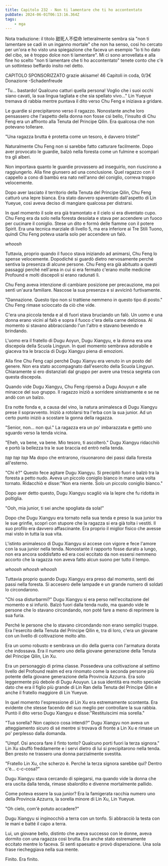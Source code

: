 ```yaml
---
title: Capitolo 232 - Non ti lamentare che ti ho accontentato
pubDate: 2024-06-01T06:13:16.364Z
tags:
    - mga
---
```

                
Nota traduzione: il titolo 甜死人不偿命  letteralmente sembra sia "non ti lamentare se cadi in un inganno mortale" che non ha senso, così ho cercato per un'ora e ho visto una spiegazione che faceva un esempio "Io ti ho dato del cibo, se è troppo dolce non ti lamentare".
Mi ci sono arrovellata e alla fine ho scelto "non ti lamentare che ti ho accontentato" tenete conto che c'è un sottinteso beffardo insito nel detto.


CAPITOLO SPONSORIZZATO grazie akisame!
46 Capitoli in coda, 0/3€ Donazione
-Schadenfreude


"Tu... bastardo! Qualcuno catturi quella persona! Voglio che i suoi occhi siano cavati, la sua lingua tagliata e che sia spellato vivo..." Lin Yueyue tremava di rabbia mentre puntava il dito verso Chu Feng e iniziava a gridare.


Le guardie si precipitarono verso il ragazzo. Nonostante anche loro pensassero che l'aspetto della donna non fosse csì bello, l'insulto di Chu Feng era un affronto alla Tenuta del Principe Qilin. Era qualcosa che non potevano tollerare.


"Una ragazza brutta è protetta come un tesoro, è davvero triste!"


Naturalmente Chu Feng non si sarebbe fatto catturare facilmente. Dopo aver provocato le guardie, balzò nella foresta come un fulmine e scomparì tra gli alberi.


Non importava quanto le guardie provassero ad inseguirlo, non riuscirono a raggiungerlo. Alla fine giunsero ad una conclusione. Quel ragazzo con il cappello a cono di bambù era nato nell'anno del coniglio, correva troppo velocemente.


Dopo aver lasciato il territorio della Tenuta del Principe Qilin, Chu Feng catturò una lepre bianca. Era stato davvero spaventato dall'aspetto di Lin Yueyue, così aveva deciso di mangiare qualcosa per distrarsi.


In quel momento il sole era già tramontato e il cielo si era diventato cupo. Chu Feng era da solo nella foresta desolata e stava per accendere un fuoco per cucinare il coniglio. Stese un dito e formò delle fiamme con il potere Spirit. Era una tecnica marziale di livello 5, ma era inferiore ai Tre Stili Tuono, quindi Chu Feng poteva usarla solo per accendere un falò.


*whoosh*


Tuttavia, proprio quando il fuoco stava iniziando ad animarsi, Chu Feng lo spense velocemente. Dopodiché si guardò dietro nervosamente perché sentiva la presenza di alcune persone. Chu Feng era già abituato a questi passaggi perché nell'area in cui si era fermato c'erano molte medicine Profound e molti discepoli si erano radunati lì.


Chu Feng aveva intenzione di cambiare posizione per precauzione, ma poi sentì un'aura familiare. Nascose la sua presenza e si avvicinò furtivamente.


"Dannazione. Questo tipo non si trattiene nemmeno in questo tipo di posto." Chu Feng rimase scioccato da ciò che vide.


C'era una piccola tenda e al di fuori stava bruciando un falò. Un uomo e una donna erano vicini al falò e sopra il fuoco c'era della carne deliziosa. Al momento si stavano abbracciando l'un l'altro e stavano bevendo e brindando.


L'uomo era il fratello di Dugu Aoyun, Dugu Xiangyu, e la donna era una discepola della Scuola Lingyun. In quel momento sembrava adorabile e giaceva tra le braccia di Dugu Xiangyu piena di emozioni.


Alla fine Chu Feng capì perché Dugu Xianyu era venuto in un posto del genere. Non era stato accompagnato dall'esercito della Scuola Lingyun. Chiaramente si ero distanziati dal gruppo per avere una tresca segreta con questa discepola.


Quando vide Dugu Xiangyu, Chu Feng ripensò a Dugu Aouyun e alle minacce del suo gruppo. Il ragazzo iniziò a sorridere sinistramente e se ne andò con un balzo.


Era notte fonda e, a causa del vino, la natura animalesca di Dugu Xiangyu prese il sopravvento. Iniziò a rotolarsi tra l'erba con la sua junior. Ad un certo punto iniziò a scostare la gonna della ragazza.


"Senior, non... non qui." La ragazza era un po' imbarazzata e gettò uno sguardo verso la tenda vicina.


"Eheh, va bene, va bene. Mio tesoro, ti ascolterò." Dugu Xiangyu ridacchiò e portò la bellezza tra le sue braccia ed entrò nella tenda.


*tap tap tap* Ma dopo che entrarono, risuonarono dei passi dalla foresta all'esterno.


"Chi è?" Questo fece agitare Dugu Xiangyu. Si precipitò fuori e balzò tra la foresta a petto nudo. Aveva un piccolo coniglio bianco in mano una volta tornato. Ridacchiò e disse:"Non era niente. Solo un piccolo coniglio bianco."


Dopo aver detto questo, Dugu Xiangyu scagliò via la lepre che fu ridotta in poltiglia.


"Ooh, mia junior, ti sei anche spogliata da sola!"


Dopo che Dugu Xiangyu era tornato nella sua tenda e preso la sua junior tra le sue grinfie, scoprì con stupore che la ragazza si era già tolta i vestiti. Il suo profilo era davvero affascinante. Era proprio il miglior fisico che avesse mai visto in tutta la sua vita.


L'istinto animalesco di Dugu Xiangyu si accese con vigore e fece l'amore con la sua junior nella tenda. Nonostante il rapporto fosse durato a lungo, non era ancora soddisfatto ed era così eccitato da non essersi nemmeno accorto che la ragazza non aveva fatto alcun suono per tutto il tempo.


*whoosh whoosh whoosh*


Tuttavia proprio quando Dugu Xiangyu era preso dal momento, sentì dei passi nella foresta. Si accesero delle lampade e un grande numero di soldati lo circondarono.


"Chi osa disturbarmi?" Dugu Xiangyu si era perso nell'eccitazione del momento e si infuriò. Balzò fuori dalla tenda nudo, ma quando vide le persone che lo stavano circondando, non poté fare a meno di reprimere la sua furia.


Perché le persone che lo stavano circondando non erano semplici truppe. Era l'esercito della Tenuta del Principe Qilin e, tra di loro, c'era un giovane con un livello di coltivazione molto alto.


Era un uomo robusto e sembrava un dio della guerra con l'armatura dorata che indossava. Era il numero uno della giovane generazione della Tenuta del Principe Qilin, Lin Xu.


Era un personaggio di prima classe. Possedeva una coltivazione al settimo livello del Profound realm ed era rinomato come la seconda persone più potente della giovane generazione della Provincia Azzurra. Era solo leggermente più debole di Dugu Aouyun. La sua identità era molto speciale dato che era il figlio più grande di Lin Ran della Tenuta del Principe Qilin e anche il fratello maggiore di Lin Yueyue.


In quel momento l'espressione di Lin Xu era estremamente scontenta. Era evidente che stesse facendo del suo meglio per controllare la sua rabbia. Puntò il dito verso Dugu Xiangyu e disse:"Restituiscimi mia sorella."


"Tua sorella? Non capisco cosa intendi?" Dugu Xiangyu non aveva un atteggiamento sicuro di sé mentre si trovava di fronte a Lin Xu e rimase un po' perplesso dalla domanda.


"Umpf. Osi ancora fare il finto tonto? Qualcuno porti fuori la terza signora." Lin Xu sbuffò freddamente e i servi dietro di lui si precipitarono nella tenda. Ben presto ne trassero una donna parzialmente svestita.


"Fratello Lin Xu, che scherzo è. Perché la terza signora sarebbe qui? Dentro c'è... c-c-cosa?"


Dugu Xiangyu stava cercando di spiegarsi, ma quando vide la donna che era uscita dalla tenda, rimase sbalordito e divenne mortalmente pallido.


Come poteva essere la sua junior? Era la famigerata racchia numero uno della Provincia Azzurra, la sorella minore di Lin Xu, Lin Yueyue.


"Oh cielo, com'è potuto accadere?"


Dugu Xiangyu si inginocchiò a terra con un tonfo. Si abbracciò la testa con le mani e batté il capo a terra.


Lui, un giovane bello, distinto che aveva successo con le donne, aveva dormito con una ragazza così brutta. Era anche stato estremamente eccitato mentre lo faceva. Si sentì spaesato e provò disperazione. Una sola frase riecheggiava nella sua mente.


Finito. Era finito.
                                        

